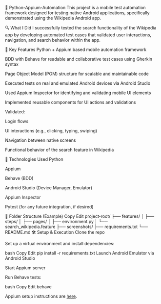 📱 Python-Appium-Automation
This project is a mobile test automation framework designed for testing native Android applications, specifically demonstrated using the Wikipedia Android app.

🔍 What I Did
I successfully tested the search functionality of the Wikipedia app by developing automated test cases that validated user interactions, navigation, and search behavior within the app.

🚀 Key Features
Python + Appium based mobile automation framework

BDD with Behave for readable and collaborative test cases using Gherkin syntax

Page Object Model (POM) structure for scalable and maintainable code

Executed tests on real and emulated Android devices via Android Studio

Used Appium Inspector for identifying and validating mobile UI elements

Implemented reusable components for UI actions and validations

Validated:

Login flows

UI interactions (e.g., clicking, typing, swiping)

Navigation between native screens

Functional behavior of the search feature in Wikipedia

🧪 Technologies Used
Python

Appium

Behave (BDD)

Android Studio (Device Manager, Emulator)

Appium Inspector

Pytest (for any future integration, if desired)

📂 Folder Structure (Example)
Copy
Edit
project-root/
├── features/
│   ├── steps/
│   ├── pages/
│   ├── environment.py
│   └── search_wikipedia.feature
├── screenshots/
├── requirements.txt
└── README.md
🛠 Setup & Execution
Clone the repo

Set up a virtual environment and install dependencies:

bash
Copy
Edit
pip install -r requirements.txt
Launch Android Emulator via Android Studio

Start Appium server

Run Behave tests:

bash
Copy
Edit
behave

Appium setup instructions are [here](https://docs.google.com/document/d/1d8uaQW4R4MPP1XMDiUH8B3VjzgDYQo1oAkQ_oeS4qwk/edit#).
